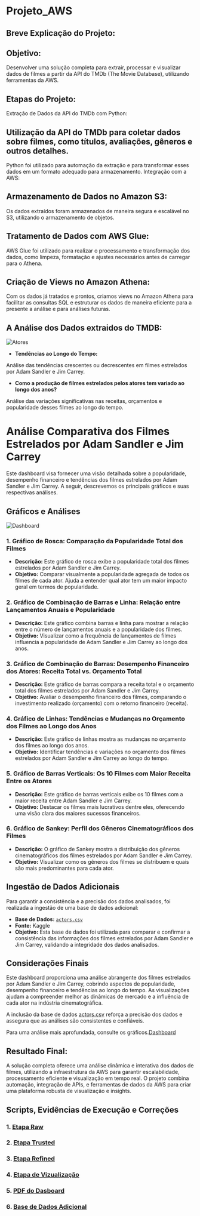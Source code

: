 # Projeto_AWS

## Breve Explicação do Projeto:

## Objetivo: 

Desenvolver uma solução completa para extrair, processar e visualizar dados de filmes a partir da API do TMDb (The Movie Database), utilizando ferramentas da AWS.

## Etapas do Projeto:

Extração de Dados da API do TMDb com Python:

## Utilização da API do TMDb para coletar dados sobre filmes, como títulos, avaliações, gêneros e outros detalhes.

Python foi utilizado para automação da extração e para transformar esses dados em um formato adequado para armazenamento.
Integração com a AWS:

## Armazenamento de Dados no Amazon S3: 

Os dados extraídos foram armazenados de maneira segura e escalável no S3, utilizando o armazenamento de objetos.

## Tratamento de Dados com AWS Glue:

AWS Glue foi utilizado para realizar o processamento e transformação dos dados, como limpeza, formatação e ajustes necessários antes de carregar para o Athena.

## Criação de Views no Amazon Athena:

Com os dados já tratados e prontos, criamos views no Amazon Athena para facilitar as consultas SQL e estruturar os dados de maneira eficiente para a presente a análise e para análises futuras.


## A Análise dos Dados extraidos do TMDB:

![Atores](ETL_dos_Dados/Etapa_Vizualizacao/Artistas.png)

- **Tendências ao Longo do Tempo:**

Análise das tendências crescentes ou decrescentes em filmes estrelados por Adam Sandler e Jim Carrey.

- **Como a produção de filmes estrelados pelos atores tem variado ao longo dos anos?**

Análise das variações significativas nas receitas, orçamentos e popularidade desses filmes ao longo do tempo.


# Análise Comparativa dos Filmes Estrelados por Adam Sandler e Jim Carrey

Este dashboard visa fornecer uma visão detalhada sobre a popularidade, desempenho financeiro e tendências dos filmes estrelados por Adam Sandler e Jim Carrey. A seguir, descrevemos os principais gráficos e suas respectivas análises.

## Gráficos e Análises


![Dashboard](Projeto_AWS/Etapa_Vizualizacao/Analise_Comparativa.png)



### 1. Gráfico de Rosca: Comparação da Popularidade Total dos Filmes

- **Descrição:** Este gráfico de rosca exibe a popularidade total dos filmes estrelados por Adam Sandler e Jim Carrey.
- **Objetivo:** Comparar visualmente a popularidade agregada de todos os filmes de cada ator. Ajuda a entender qual ator tem um maior impacto geral em termos de popularidade.



### 2. Gráfico de Combinação de Barras e Linha: Relação entre Lançamentos Anuais e Popularidade

- **Descrição:** Este gráfico combina barras e linha para mostrar a relação entre o número de lançamentos anuais e a popularidade dos filmes.
- **Objetivo:** Visualizar como a frequência de lançamentos de filmes influencia a popularidade de Adam Sandler e Jim Carrey ao longo dos anos.



### 3. Gráfico de Combinação de Barras: Desempenho Financeiro dos Atores: Receita Total vs. Orçamento Total

- **Descrição:** Este gráfico de barras compara a receita total e o orçamento total dos filmes estrelados por Adam Sandler e Jim Carrey.
- **Objetivo:** Avaliar o desempenho financeiro dos filmes, comparando o investimento realizado (orçamento) com o retorno financeiro (receita).



### 4. Gráfico de Linhas: Tendências e Mudanças no Orçamento dos Filmes ao Longo dos Anos

- **Descrição:** Este gráfico de linhas mostra as mudanças no orçamento dos filmes ao longo dos anos.
- **Objetivo:** Identificar tendências e variações no orçamento dos filmes estrelados por Adam Sandler e Jim Carrey ao longo do tempo.



### 5. Gráfico de Barras Verticais: Os 10 Filmes com Maior Receita Entre os Atores

- **Descrição:** Este gráfico de barras verticais exibe os 10 filmes com a maior receita entre Adam Sandler e Jim Carrey.
- **Objetivo:** Destacar os filmes mais lucrativos dentre eles, oferecendo uma visão clara dos maiores sucessos financeiros.



### 6. Gráfico de Sankey: Perfil dos Gêneros Cinematográficos dos Filmes

- **Descrição:** O gráfico de Sankey mostra a distribuição dos gêneros cinematográficos dos filmes estrelados por Adam Sandler e Jim Carrey.
- **Objetivo:** Visualizar como os gêneros dos filmes se distribuem e quais são mais predominantes para cada ator.

## Ingestão de Dados Adicionais

Para garantir a consistência e a precisão dos dados analisados, foi realizada a ingestão de uma base de dados adicional:

- **Base de Dados:** [`actors.csv`](Projeto_AWS/Etapa_Vizualizacao/actors.csv)
- **Fonte:** Kaggle
- **Objetivo:** Esta base de dados foi utilizada para comparar e confirmar a consistência das informações dos filmes estrelados por Adam Sandler e Jim Carrey, validando a integridade dos dados analisados.

## Considerações Finais

Este dashboard proporciona uma análise abrangente dos filmes estrelados por Adam Sandler e Jim Carrey, cobrindo aspectos de popularidade, desempenho financeiro e tendências ao longo do tempo. As visualizações ajudam a compreender melhor as dinâmicas de mercado e a influência de cada ator na indústria cinematográfica.

A inclusão da base de dados [actors.csv](Projeto_AWS/Etapa_Vizualizacao/actors.csv) reforça a precisão dos dados e assegura que as análises são consistentes e confiáveis.

Para uma análise mais aprofundada, consulte os gráficos.[Dashboard](Projeto_AWS/Etapa_Vizualizacao/Analise_Comparativa.png)

## Resultado Final: 

A solução completa oferece uma análise dinâmica e interativa dos dados de filmes, utilizando a infraestrutura da AWS para garantir escalabilidade, processamento eficiente e visualização em tempo real. O projeto combina automação, integração de APIs, e ferramentas de dados da AWS para criar uma plataforma robusta de visualização e insights.

## Scripts, Evidências de Execução e Correções


### 1. [Etapa Raw](Projeto_AWS/ETL_dos_Dados/Etapa_Raw_Nova_Extracao_TMDB)
### 2. [Etapa Trusted](Projeto_AWS/Etapa_Trusted_Corrigida)
### 3. [Etapa Refined](Projeto_AWS/Etapa_Refined_Corrigida)
### 4. [Etapa de Vizualização](Projeto_AWS/Etapa_Vizualizacao)
### 5. [PDF do Dasboard](Projeto_AWS/Etapa_Vizualizacao/Dashboard_Analise.pdf)
### 6. [Base de Dados Adicional](Projeto_AWS/Etapa_Vizualizacao/actors.csv)
